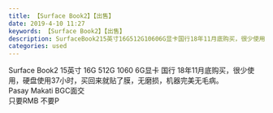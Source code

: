 ```yaml
---
title: 【Surface Book2】【出售】
date: 2019-4-10 11:27
keywords: 【Surface Book2】【出售】
description: SurfaceBook215英寸16G512G10606G显卡国行18年11月底购买，很少使用，硬盘使用37小时，买回来就贴了膜，无磨损，机器完美无毛病。PasayMakatiBGC面交只要RMB不要P
categories: used
---
```

<td class="t_f" id="postmessage_3447928">

Surface Book2 15英寸 16G 512G 1060 6G显卡 国行 18年11月底购买，很少使用，硬盘使用37小时，买回来就贴了膜，无磨损，机器完美无毛病。<br/>
Pasay Makati BGC面交<br/>
只要RMB 不要P<br/>
</td>
